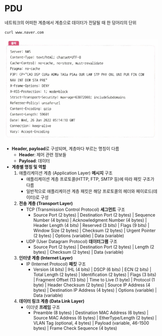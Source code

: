 # PDU

네트워크의 어떠한 계층에서 계층으로 데이터가 전달될 때 한 덩어리의 단위

```bash
curl www.naver.com
```

![Untitled](7-images/Untitled.png)

- **Header, payload**로 구성되며, 계층마다 부르는 명칭이 다름
    - **Header**: 제어 관련 정보들
    - **Payload**: 데이터
- **계층별 명칭 및 역할**
    1. 애플리케이션 계층 (Application Layer) **메시지** 구조
        - 애플리케이션 계층 프로토콜(HTTP, FTP, SMTP 등)에 따라 패킷 구조가 다름
        - 일반적으로 애플리케이션 계층 패킷은 해당 프로토콜의 헤더와 페이로드(데이터)로 구성
    2. **전송 계층 (Transport Layer)**
        - TCP (Transmission Control Protocol) **세그먼트** 구조
            - Source Port (2 bytes) | Destination Port (2 bytes) | Sequence Number (4 bytes) | Acknowledgment Number (4 bytes) | Header Length (4 bits) | Reserved (3 bits) | Flags (9 bits) | Window Size (2 bytes) | Checksum (2 bytes) | Urgent Pointer (2 bytes) | Options (variable) | Data (variable)
        - UDP (User Datagram Protocol) **데이터그램** 구조
            - Source Port (2 bytes) | Destination Port (2 bytes) | Length (2 bytes) | Checksum (2 bytes) | Data (variable)
    3. **인터넷 계층 (Internet Layer)**
        - IP (Internet Protocol) **패킷** 구조
            - Version (4 bits) | IHL (4 bits) | DSCP (6 bits) | ECN (2 bits) | Total Length (2 bytes) | Identification (2 bytes) | Flags (3 bits) | Fragment Offset (13 bits) | Time to Live (1 byte) | Protocol (1 byte) | Header Checksum (2 bytes) | Source IP Address (4 bytes) | Destination IP Address (4 bytes) | Options (variable) | Data (variable)
    4. **데이터 링크 계층 (Data Link Layer)**
        - 이더넷 **프레임** 구조
            - Preamble (8 bytes) | Destination MAC Address (6 bytes) | Source MAC Address (6 bytes) | EtherType/Length (2 bytes) | VLAN Tag (optional, 4 bytes) | Payload (variable, 46-1500 bytes) | Frame Check Sequence (4 bytes)